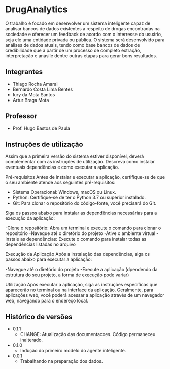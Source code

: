 # DrugAnalytics
O  trabalho é focado em desenvolver um sistema inteligente capaz de analisar bancos de dados existentes a respeito de drogas encontradas na sociedade e oferecer um feedback de acordo com o interresse do usuário, seja ele uma entidade privada ou pública. O sistema será desenvolvido para análises de dados atuais, tendo como base bancos de dados de credibilidade que a partir de um processo de completo extração, interpretação e anásile dentre outras etapas para gerar bons resultados.

## Integrantes

* Thiago Rocha Amaral
* Bernardo Costa Lima Bentes
* Iury da Mota Santos 
* Artur Braga Mota

## Professor

* Prof. Hugo Bastos de Paula

## Instruções de utilização

Assim que a primeira versão do sistema estiver disponível, deverá complementar com as instruções de utilização. Descreva como instalar eventuais dependências e como executar a aplicação.

Pré-requisitos
Antes de instalar e executar a aplicação, certifique-se de que o seu ambiente atende aos seguintes pré-requisitos:

- Sistema Operacional: Windows, macOS ou Linux.
- Python: Certifique-se de ter o Python 3.7 ou superior instalado.
- Git: Para clonar o repositório do código-fonte, você precisará do Git.

Siga os passos abaixo para instalar as dependências necessárias para a execução da aplicação:

-Clone o repositório: Abra um terminal e execute o comando para clonar o repositório
-Navegue até o diretório do projeto
-Ative o ambiente virtual
-Instale as dependências: Execute o comando para instalar todas as dependências listadas no arquivo

Execução da Aplicação
Após a instalação das dependências, siga os passos abaixo para executar a aplicação:

-Navegue até o diretório do projeto
-Execute a aplicação (dpendendo da estrutura do seu projeto, a forma de execução pode variar)

Utilização
Após executar a aplicação, siga as instruções específicas que aparecerão no terminal ou na interface da aplicação. Geralmente, para aplicações web, você poderá acessar a aplicação através de um navegador web, navegando para o endereço local.


## Histórico de versões

* 0.1.1
    * CHANGE: Atualização das documentacoes. Código permaneceu inalterado.
* 0.1.0
    * Indução do primeiro modelo do agente inteligente.
* 0.0.1
    * Trabalhando na preparação dos dados.

